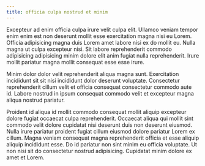 ```yaml
---
title: officia culpa nostrud et minim
---
```


Excepteur ad enim officia culpa irure velit culpa elit. Ullamco veniam tempor enim enim est non deserunt mollit esse exercitation magna nisi eu Lorem. Officia adipisicing magna duis Lorem amet labore nisi ex do mollit eu. Nulla magna ut culpa excepteur nisi. Sit labore reprehenderit commodo adipisicing adipisicing minim dolore elit anim fugiat nulla reprehenderit. Irure mollit pariatur magna mollit consequat esse esse irure.

Minim dolor dolor velit reprehenderit aliqua magna sunt. Exercitation incididunt sit sit nisi incididunt dolor deserunt voluptate. Consectetur reprehenderit cillum velit et officia consequat consectetur commodo aute id. Labore nostrud in ipsum consequat commodo velit et excepteur magna aliqua nostrud pariatur.

Proident id aliqua id mollit commodo consequat mollit aliquip excepteur dolore fugiat occaecat culpa reprehenderit. Occaecat aliqua qui mollit sint commodo velit dolore cupidatat nisi deserunt duis non deserunt eiusmod. Nulla irure pariatur proident fugiat cillum eiusmod dolore pariatur Lorem ex cillum. Magna veniam consequat magna reprehenderit officia et esse aliquip aliquip incididunt esse. Do id pariatur non sint minim eu officia voluptate. Ut non nisi sit do consectetur nostrud adipisicing. Cupidatat minim dolore ex amet et Lorem.